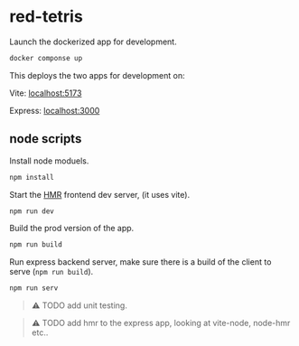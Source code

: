 # red-tetris

Launch the dockerized app for development.

```bash
docker componse up
```

This deploys the two apps for development on:

Vite: [localhost:5173](http://localhost:5173)

Express: [localhost:3000](http://localhost:3000)

## node scripts

Install node moduels.
```bash
npm install
```

Start the [HMR](https://vite.dev/guide/features.html#hot-module-replacement) frontend dev server, (it uses vite).
```bash
npm run dev
```

Build the prod version of the app.
```bash
npm run build
```

Run express backend server, make sure there is a build of the client to serve (`npm run build`).
```bash
npm run serv
```

> :warning: TODO add unit testing. 

> :warning: TODO add hmr to the express app, looking at vite-node, node-hmr etc..
